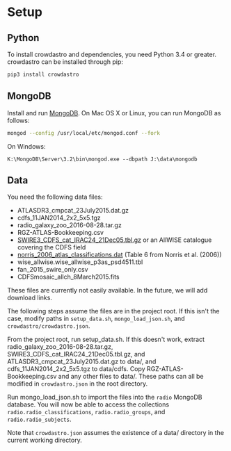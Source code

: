 # Setup

## Python

To install crowdastro and dependencies, you need Python 3.4 or greater.
crowdastro can be installed through pip:

```bash
pip3 install crowdastro
```

## MongoDB

Install and run [MongoDB](https://docs.mongodb.com/manual/installation/). On Mac OS X or Linux, you can run MongoDB as follows:

```bash
mongod --config /usr/local/etc/mongod.conf --fork
```

On Windows:
```batch
K:\MongoDB\Server\3.2\bin\mongod.exe --dbpath J:\data\mongodb
```

## Data

You need the following data files:

- ATLASDR3_cmpcat_23July2015.dat.gz
- cdfs_11JAN2014_2x2_5x5.tgz
- radio_galaxy_zoo_2016-08-28.tar.gz
- RGZ-ATLAS-Bookkeeping.csv
- [SWIRE3_CDFS_cat_IRAC24_21Dec05.tbl.gz](http://swire.ipac.caltech.edu/swire/astronomers/data/SWIRE3_CDFS_cat_IRAC24_21Dec05.tbl.gz) or an AllWISE catalogue covering the CDFS field
- [norris_2006_atlas_classifications.dat](http://vizier.u-strasbg.fr/viz-bin/VizieR-3?-source=J/AJ/132/2409/table6) (Table 6 from Norris et al. (2006))
- wise_allwise.wise_allwise_p3as_psd4511.tbl
- fan_2015_swire_only.csv
- CDFSmosaic_allch_8March2015.fits

These files are currently not easily available. In the future, we will add download links.

The following steps assume the files are in the project root. If this isn't the case, modify paths in `setup_data.sh`, `mongo_load_json.sh`, and `crowdastro/crowdastro.json`.

From the project root, run setup_data.sh. If this doesn't work, extract radio_galaxy_zoo_2016-08-28.tar.gz, SWIRE3_CDFS_cat_IRAC24_21Dec05.tbl.gz, and ATLASDR3_cmpcat_23July2015.dat.gz to data/, and cdfs_11JAN2014_2x2_5x5.tgz to data/cdfs. Copy RGZ-ATLAS-Bookkeeping.csv and any other files to data/. These paths can all be modified in `crowdastro.json` in the root directory.

Run mongo_load_json.sh to import the files into the `radio` MongoDB database. You will now be able to access the collections `radio.radio_classifications`, `radio.radio_groups`, and `radio.radio_subjects`.

Note that `crowdastro.json` assumes the existence of a data/ directory in the current working directory.
